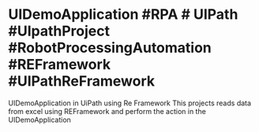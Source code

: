 # UIDemoApplication #RPA # UIPath #UIpathProject #RobotProcessingAutomation #REFramework #UIPathReFramework
UIDemoApplication in UiPath using Re Framework
This projects reads data from excel using REFramework and perform the action in the UIDemoApplication
